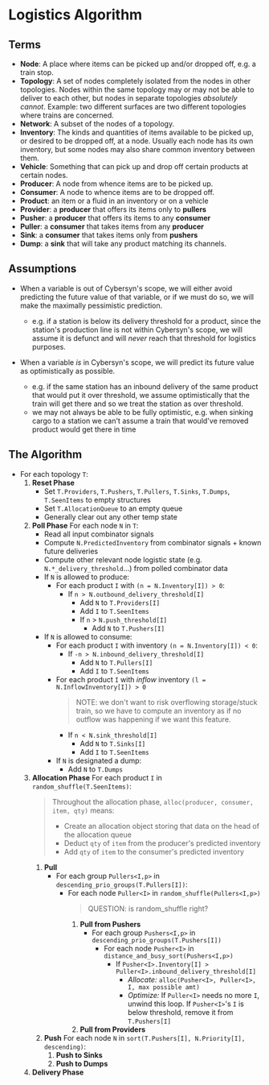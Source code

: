 # Logistics Algorithm

## Terms

- **Node**: A place where items can be picked up and/or dropped off, e.g. a train stop.
- **Topology**: A set of nodes completely isolated from the nodes in other topologies. Nodes within the same topology may or may not be able to deliver to each other, but nodes in separate topologies *absolutely cannot*. Example: two different surfaces are two different topologies where trains are concerned.
- **Network**: A subset of the nodes of a topology.
- **Inventory**: The kinds and quantities of items available to be picked up, or desired to be dropped off, at a node. Usually each node has its own inventory, but some nodes may also share common inventory between them.
- **Vehicle**: Something that can pick up and drop off certain products at certain nodes.
- **Producer**: A node from whence items are to be picked up.
- **Consumer**: A node to whence items are to be dropped off.
- **Product**: an item or a fluid in an inventory or on a vehicle
- **Provider**: a **producer** that offers its items only to **pullers**
- **Pusher**: a **producer** that offers its items to any **consumer**
- **Puller**: a **consumer** that takes items from any **producer**
- **Sink**: a **consumer** that takes items only from **pushers**
- **Dump**: a **sink** that will take any product matching its channels.

## Assumptions

- When a variable is out of Cybersyn's scope, we will either avoid predicting the future value of that variable, or if we must do so, we will make the maximally pessimistic prediction.
	- e.g. if a station is below its delivery threshold for a product, since the station's production line is not within Cybersyn's scope, we will assume it is defunct and will *never* reach that threshold for logistics purposes.

- When a variable *is* in Cybersyn's scope, we will predict its future value as optimistically as possible.
	- e.g. if the same station has an inbound delivery of the same product that would put it over threshold, we assume optimistically that the train will get there and so we treat the station as over threshold.
	- we may not always be able to be fully optimistic, e.g. when sinking cargo to a station we can't assume a train that would've removed product would get there in time

## The Algorithm

- For each topology `T`:
	1. **Reset Phase**
		- Set `T.Providers`, `T.Pushers`, `T.Pullers`, `T.Sinks`, `T.Dumps`, `T.SeenItems` to empty structures
		- Set `T.AllocationQueue` to an empty queue
		- Generally clear out any other temp state
	1. **Poll Phase** For each node `N` in `T`:
		- Read all input combinator signals
		- Compute `N.PredictedInventory` from combinator signals + known future deliveries
		- Compute other relevant node logistic state (e.g. `N.*_delivery_threshold`...) from polled combinator data
		- If `N` is allowed to produce:
			- For each product `I` with `(n = N.Inventory[I]) > 0`:
				- If `n > N.outbound_delivery_threshold[I]`
					* Add `N` to `T.Providers[I]`
					* Add `I` to `T.SeenItems`
					- If `n` > `N.push_threshold[I]`
						* Add `N` to `T.Pushers[I]`
		- If `N` is allowed to consume:
			- For each product `I` with inventory `(n = N.Inventory[I]) < 0`:
				- If `-n > N.inbound_delivery_threshold[I]`
					* Add `N` to `T.Pullers[I]`
					* Add `I` to `T.SeenItems`
			- For each product `I` with *inflow* inventory `(l = N.InflowInventory[I]) > 0`
				> NOTE: we don't want to risk overflowing storage/stuck train, so we have to
				> compute an inventory as if no outflow was happening if we want this feature.
				- If `n < N.sink_threshold[I]`
					* Add `N` to `T.Sinks[I]`
					* Add `I` to `T.SeenItems`
			- If `N` is designated a dump:
				- Add `N` to `T.Dumps`
	1. **Allocation Phase** For each product `I` in `random_shuffle(T.SeenItems)`:
		> Throughout the allocation phase, `alloc(producer, consumer, item, qty)` means:
		> - Create an allocation object storing that data on the head of the allocation queue
		> - Deduct `qty` of `item` from the producer's predicted inventory
		> - Add `qty` of `item` to the consumer's predicted inventory
		1. **Pull**
			- For each group `Pullers<I,p>` in `descending_prio_groups(T.Pullers[I])`:
				- For each node `Puller<I>` in `random_shuffle(Pullers<I,p>)`
					> QUESTION: is random_shuffle right?
					1. **Pull from Pushers**
						- For each group `Pushers<I,p>` in `descending_prio_groups(T.Pushers[I])`
							- For each node `Pusher<I>` in `distance_and_busy_sort(Pushers<I,p>)`
								- If `Pusher<I>.Inventory[I] > Puller<I>.inbound_delivery_threshold[I]`
									- *Allocate:* `alloc(Pusher<I>, Puller<I>, I, max possible amt)`
									- *Optimize:* If `Puller<I>` needs no more `I`, unwind this loop. If `Pusher<I>`'s `I` is below threshold, remove it from `T.Pushers[I]`
					1. **Pull from Providers**
		1. **Push** For each node `N` in `sort(T.Pushers[I], N.Priority[I], descending)`:
			1. **Push to Sinks**
			1. **Push to Dumps**
	1. **Delivery Phase**
